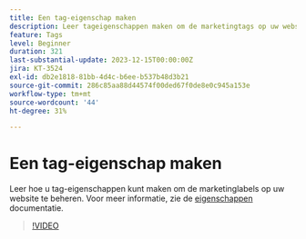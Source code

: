 ```yaml
---
title: Een tag-eigenschap maken
description: Leer tageigenschappen maken om de marketingtags op uw website te beheren.
feature: Tags
level: Beginner
duration: 321
last-substantial-update: 2023-12-15T00:00:00Z
jira: KT-3524
exl-id: db2e1818-81bb-4d4c-b6ee-b537b48d3b21
source-git-commit: 286c85aa88d44574f00ded67f0de8e0c945a153e
workflow-type: tm+mt
source-wordcount: '44'
ht-degree: 31%

---
```


# Een tag-eigenschap maken

Leer hoe u tag-eigenschappen kunt maken om de marketinglabels op uw website te beheren. Voor meer informatie, zie de [ eigenschappen ](https://experienceleague.adobe.com/docs/experience-platform/tags/admin/companies-and-properties.html) documentatie.

>[!VIDEO](https://video.tv.adobe.com/v/28727/?learn=on&enablevpops)

